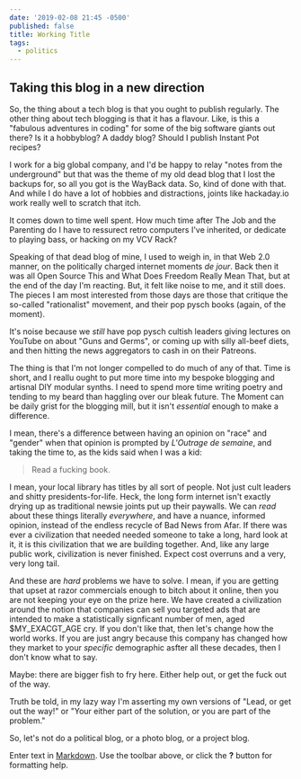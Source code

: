 ```yaml
---
date: '2019-02-08 21:45 -0500'
published: false
title: Working Title
tags:
  - politics
---
```

## Taking this blog in a new direction

So, the thing about a tech blog is that you ought to publish regularly. The other thing about tech blogging is that it has a flavour. Like, is this a "fabulous adventures in coding" for some of the big software giants out there? Is it a hobbyblog? A daddy blog? Should I publish Instant Pot recipes?

I work for a big global company, and I'd be happy to relay "notes from the underground" but that was the theme of my old dead blog that I lost the backups for, so all you got is the WayBack data. So, kind of done with that. And while I do have a lot of hobbies and distractions, joints like hackaday.io work really well to scratch that itch.

It comes down to time well spent. How much time after The Job and the Parenting do I have to ressurect retro computers I've inherited, or dedicate to playing bass, or hacking on my VCV Rack?

Speaking of that dead blog of mine, I used to weigh in, in that Web 2.0 manner, on the politically charged internet moments _de jour_. Back then it was all Open Source This and What Does Freedom Really Mean That, but at the end of the day I'm reacting. But, it felt like noise to me, and it still does. The pieces I am most interested from those days are those that critique the so-called "rationalist" movement, and their pop pysch books (again, of the moment).

It's noise because we _still_ have pop pysch cultish leaders giving lectures on YouTube on about "Guns and Germs", or coming up with silly all-beef diets, and then hitting the news aggregators to  cash in on their Patreons.

The thing is that I'm not longer compelled to do much of any of that. Time is short, and I reallu ought to put more time into my bespoke blogging and artisnal DIY modular synths. I need to spend more time writing poetry and tending to my beard than haggling over our bleak future. The Moment can be daily grist for the blogging mill, but it isn't _essential_ enough to make a difference.  

I mean, there's a difference between having an opinion on "race" and "gender" when that opinion is prompted by _L'Outrage de semaine_, and taking the time to, as the kids said when I was a kid:

> Read a fucking book.

I mean, your local library has titles by all sort of people. Not just cult leaders and shitty presidents-for-life. Heck, the long form internet isn't exactly drying up as traditional newsie joints put up their paywalls. We can _read_ about these things literally _everywhere_, and have a nuance, informed opinion, instead of the endless recycle of Bad News from Afar. If there was ever a civilization that needed needed someone to take a long, hard look at it, it is this civilization that we are building together. And, like any large public work, civilization is never finished. Expect cost overruns and a very, very long tail.

And these are _hard_ problems we have to solve. I mean, if you are getting that upset at razor commercials enough to bitch about it online, then you are not keeping your eye on the prize here. We have created a civilization around the notion that companies can sell you targeted ads that are intended to make a statistically signficant number of men, aged $MY_EXACGT_AGE cry. If you don't like that, then let's change how the world works. If you are just angry because this company has changed how they market to your _specific_ demographic asfter all these decades, then I don't know what to say.

Maybe: there are bigger fish to fry here. Either help out, or get the fuck out of the way.


Truth be told, in my lazy way I'm asserting my own versions of "Lead, or get out the way!" or "Your either part of the solution, or you are part of the problem."

So, let's not do a political blog, or a photo blog, or a project blog. 

Enter text in [Markdown](http://daringfireball.net/projects/markdown/). Use the toolbar above, or click the **?** button for formatting help.
